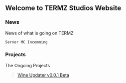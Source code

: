 
## Welcome to TERMZ Studios Website
### News

News of what is going on TERMZ

```markdown
Server MC Incomming
```

### Projects

The Ongoing Projects
>[Wine Updater v0.0.1 Beta](https://github.com/TERMZJosh/Wine-Updater/blob/main/README.md)
